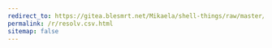 ```yaml
---
redirect_to: https://gitea.blesmrt.net/Mikaela/shell-things/raw/master/etc/resolv.csv
permalink: /r/resolv.csv.html
sitemap: false
---
```

